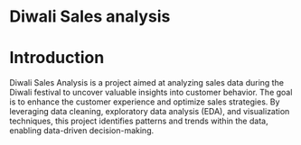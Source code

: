 # Diwali Sales analysis
# Introduction
Diwali Sales Analysis is a project aimed at analyzing sales data during the Diwali festival to uncover valuable insights into customer behavior. The goal is to enhance the customer experience and optimize sales strategies. By leveraging data cleaning, exploratory data analysis (EDA), and visualization techniques, this project identifies patterns and trends within the data, enabling data-driven decision-making.
